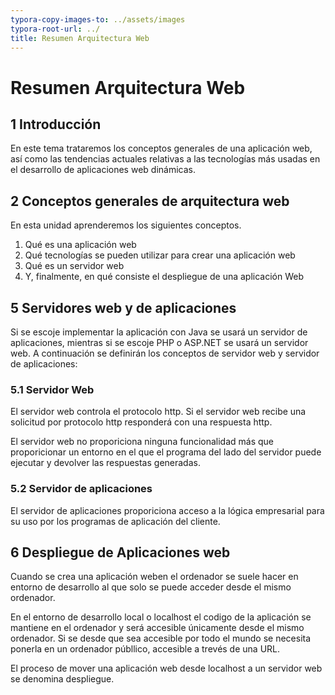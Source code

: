 ```yaml
---
typora-copy-images-to: ../assets/images
typora-root-url: ../
title: Resumen Arquitectura Web
---
```


# Resumen Arquitectura Web

## 1 Introducción

En este tema trataremos los conceptos generales de una aplicación  web, así como las tendencias actuales relativas a las tecnologías más  usadas en el desarrollo de aplicaciones web dinámicas.

## 2 Conceptos generales de arquitectura web

En esta unidad aprenderemos los siguientes conceptos.

1. Qué es una aplicación web
2. Qué tecnologías se pueden utilizar para crear una aplicación web
3. Qué es un servidor web
4. Y, finalmente, en qué consiste el despliegue de una aplicación Web

## 5 Servidores web y de aplicaciones

Si se escoje implementar la aplicación con Java se usará un servidor de aplicaciones, mientras si se escoje PHP o ASP.NET se usará un servidor web. A continuación se definirán los conceptos de servidor web y servidor de aplicaciones:

### 5.1 Servidor Web

El servidor web controla el protocolo http. Si el servidor web recibe una solicitud por protocolo http responderá con una respuesta http.

El servidor web no proporiciona ninguna funcionalidad más que proporicionar un entorno en el que el programa del lado del servidor puede ejecutar y devolver las respuestas generadas.

### 5.2 Servidor de aplicaciones

El servidor de aplicaciones proporiciona acceso a la lógica empresarial para su uso por los programas de aplicación del cliente.

## 6 Despliegue de Aplicaciones web

Cuando se crea una aplicación weben el ordenador se suele hacer en entorno de desarrollo al que solo se puede acceder desde el mismo ordenador.

En el entorno de desarrollo local o localhost el codigo de la aplicación se mantiene en el ordenador y será accesible únicamente desde el mismo ordenador. Si se desde que sea accesible por todo el mundo se necesita ponerla en un ordenador públlico, accesible a trevés de una URL.

El proceso de mover una aplicación web desde localhost a un servidor web se denomina despliegue.

